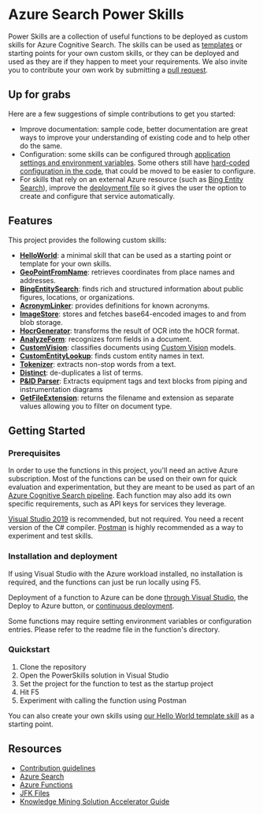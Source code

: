 # Azure Search Power Skills

Power Skills are a collection of useful functions to be deployed as custom skills for Azure Cognitive Search. The skills can be used as [templates](Template/HelloWorld/README.md) or starting points for your own custom skills, or they can be deployed and used as they are if they happen to meet your requirements. We also invite you to contribute your own work by submitting a [pull request](https://github.com/Azure-Samples/azure-search-power-skills/compare).

## Up for grabs

Here are a few suggestions of simple contributions to get you started:
* Improve documentation: sample code, better documentation are great ways to improve your understanding of existing code and to help other do the same.
* Configuration: some skills can be configured through [application settings and environment variables](https://github.com/Azure-Samples/azure-search-power-skills/blob/master/Vision/AnalyzeForm/AnalyzeForm.cs#L46-L50). Some others still have [hard-coded configuration in the code](https://github.com/Azure-Samples/azure-search-power-skills/blob/master/Text/CustomEntitySearch/CustomEntityLookup.cs#L28-L31), that could be moved to be easier to configure.
* For skills that rely on an external Azure resource (such as [Bing Entity Search](https://github.com/Azure-Samples/azure-search-power-skills/blob/master/Text/BingEntitySearch/BingEntitySearch.cs#L20)), improve the [deployment file](https://github.com/Azure-Samples/azure-search-power-skills/blob/master/Text/BingEntitySearch/azuredeploy.json) so it gives the user the option to create and configure that service automatically.

## Features

This project provides the following custom skills:

* [**HelloWorld**](Template/HelloWorld/README.md): a minimal skill that can be used as a starting point or template for your own skills.
* [**GeoPointFromName**](Geo/GeoPointFromName/README.md): retrieves coordinates from place names and addresses.
* [**BingEntitySearch**](Text/BingEntitySearch/README.md): finds rich and structured information about public figures, locations, or organizations.
* [**AcronymLinker**](Text/AcronymLinker/README.md): provides definitions for known acronyms.
* [**ImageStore**](Vision/ImageStore/README.md): stores and fetches base64-encoded images to and from blob storage.
* [**HocrGenerator**](Vision/HocrGenerator/README.md): transforms the result of OCR into the hOCR format.
* [**AnalyzeForm**](Vision/AnalyzeForm/README.md): recognizes form fields in a document.
* [**CustomVision**](Vision/CustomVision/README.md): classifies documents using [Custom Vision](https://customvision.ai) models.
* [**CustomEntityLookup**](/Text/CustomEntitySearch): finds custom entity names in text.
* [**Tokenizer**](Text/Tokenizer/README.md): extracts non-stop words from a text.
* [**Distinct**](Text/Distinct/README.md): de-duplicates a list of terms.
* [**P&ID Parser**](Vision/PID/README.md): Extracts equipment tags and text blocks from piping and instrumentation diagrams
* [**GetFileExtension**](Utils/GetFileExtension/README.md): returns the filename and extension as separate values allowing you to filter on document type.

## Getting Started

### Prerequisites

In order to use the functions in this project, you'll need an active Azure subscription. Most of the functions can be used on their own for quick evaluation and experimentation, but they are meant to be used as part of an [Azure Cognitive Search pipeline](https://docs.microsoft.com/azure/search/cognitive-search-quickstart-blob).
Each function may also add its own specific requirements, such as API keys for services they leverage.

[Visual Studio 2019](https://visualstudio.microsoft.com/) is recommended, but not required. You need a recent version of the C# compiler. [Postman](https://www.getpostman.com/) is highly recommended as a way to experiment and test skills.

### Installation and deployment

If using Visual Studio with the Azure workload installed, no installation is required, and the functions can just be run locally using F5.

Deployment of a function to Azure can be done [through Visual Studio](https://docs.microsoft.com/azure/azure-functions/deployment-zip-push), the Deploy to Azure button, or [continuous deployment](https://docs.microsoft.com/azure/azure-functions/functions-continuous-deployment).

Some functions may require setting environment variables or configuration entries. Please refer to the readme file in the function's directory.

### Quickstart

1. Clone the repository
2. Open the PowerSkills solution in Visual Studio
3. Set the project for the function to test as the startup project
4. Hit F5
5. Experiment with calling the function using Postman

You can also create your own skills using [our Hello World template skill](Template/HelloWorld/README.md) as a starting point.

## Resources

- [Contribution guidelines](CONTRIBUTING.md)
- [Azure Search](https://azure.microsoft.com/services/search/)
- [Azure Functions](https://azure.microsoft.com/services/functions/)
- [JFK Files](https://github.com/microsoft/AzureSearch_JFK_Files)
- [Knowledge Mining Solution Accelerator Guide](https://github.com/Azure-Samples/azure-search-knowledge-mining)
